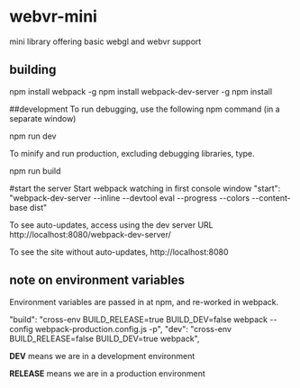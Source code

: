# webvr-mini
mini library offering basic webgl and webvr support

## building

npm install webpack -g
npm install webpack-dev-server -g
npm install

##development
To run debugging, use the following npm command (in a separate window)

npm run dev

To minify and run production, excluding debugging libraries, type.

npm run build

#start the server
Start webpack watching in first console window
"start": "webpack-dev-server --inline --devtool eval --progress --colors --content-base dist"

To see auto-updates, access using the dev server URL
http://localhost:8080/webpack-dev-server/

To see the site without auto-updates, 
http://localhost:8080

## note on environment variables
Environment variables are passed in at npm, and re-worked in webpack.

"build": "cross-env BUILD_RELEASE=true BUILD_DEV=false webpack --config webpack-production.config.js -p",
"dev": "cross-env BUILD_RELEASE=false BUILD_DEV=true webpack",

__DEV__ means we are in a development environment

__RELEASE__ means we are in a production environment

